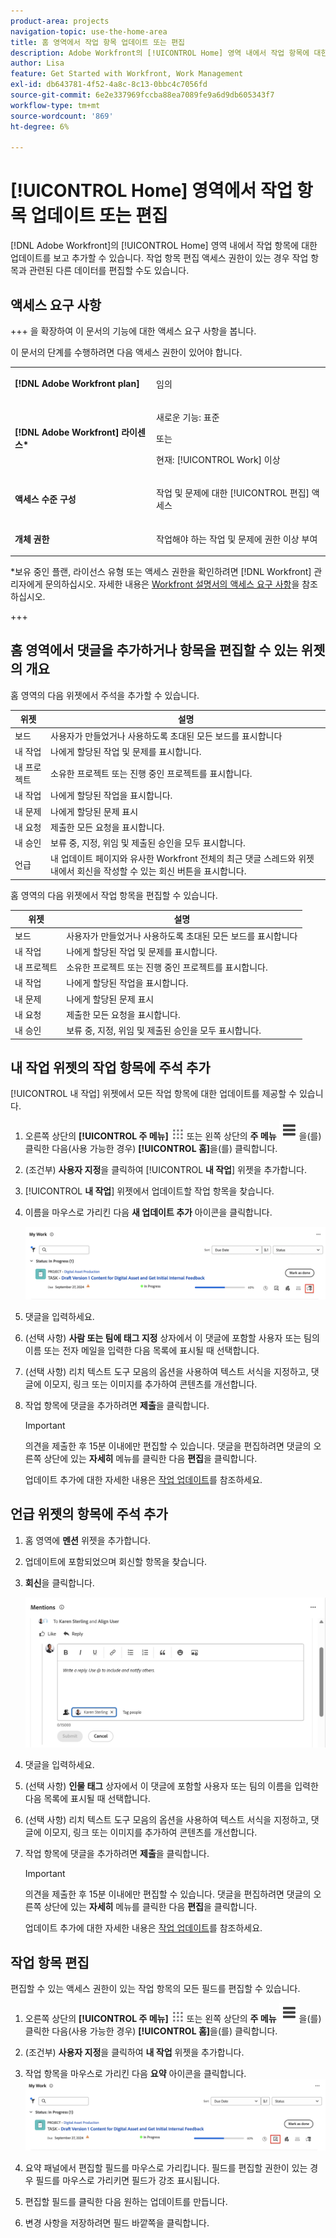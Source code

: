 ```yaml
---
product-area: projects
navigation-topic: use-the-home-area
title: 홈 영역에서 작업 항목 업데이트 또는 편집
description: Adobe Workfront의 [!UICONTROL Home] 영역 내에서 작업 항목에 대한 업데이트를 보고 추가할 수 있습니다. 작업 항목 편집 액세스 권한이 있는 경우 작업 항목과 관련된 다른 데이터를 편집할 수도 있습니다.
author: Lisa
feature: Get Started with Workfront, Work Management
exl-id: db643781-4f52-4a8c-8c13-0bbc4c7056fd
source-git-commit: 6e2e337969fccba88ea7089fe9a6d9db605343f7
workflow-type: tm+mt
source-wordcount: '869'
ht-degree: 6%

---
```


# [!UICONTROL Home] 영역에서 작업 항목 업데이트 또는 편집

<!--Audited: 04/2024-->

<!--<span class="preview">The highlighted information on this page refers to functionality not yet generally available. It is available only in the Preview environment for all customers. After the monthly releases to Production, the same features are also available in the Production environment for customers who enabled fast releases. </span>   

<span class="preview">For information about fast releases, see [Enable or disable fast releases for your organization](/help/quicksilver/administration-and-setup/set-up-workfront/configure-system-defaults/enable-fast-release-process.md). </span>-->

[!DNL Adobe Workfront]의 [!UICONTROL Home] 영역 내에서 작업 항목에 대한 업데이트를 보고 추가할 수 있습니다. 작업 항목 편집 액세스 권한이 있는 경우 작업 항목과 관련된 다른 데이터를 편집할 수도 있습니다.

## 액세스 요구 사항

+++ 을 확장하여 이 문서의 기능에 대한 액세스 요구 사항을 봅니다.

이 문서의 단계를 수행하려면 다음 액세스 권한이 있어야 합니다.

<table style="table-layout:auto"> 
 <col> 
 </col> 
 <col> 
 </col> 
 <tbody> 
  <tr> 
   <td role="rowheader"><strong>[!DNL Adobe Workfront plan]</strong></td> 
   <td> <p>임의</p> </td> 
  </tr> 
  <tr> 
   <td role="rowheader"><strong>[!DNL Adobe Workfront] 라이센스*</strong></td> 
   <td> <p>새로운 기능: 표준</p>
   또는

<p>현재: [!UICONTROL Work] 이상</p> </td> 
  </tr> 
  <tr> 
   <td role="rowheader"><strong>액세스 수준 구성</strong></td> 
   <td> <p>작업 및 문제에 대한 [!UICONTROL 편집] 액세스</p> </td> 
  </tr> 
  <tr> 
   <td role="rowheader"><strong>개체 권한</strong></td> 
   <td> <p>작업해야 하는 작업 및 문제에 권한 이상 부여</p> </td> 
  </tr> 
 </tbody> 
</table>

*보유 중인 플랜, 라이선스 유형 또는 액세스 권한을 확인하려면 [!DNL Workfront] 관리자에게 문의하십시오. 자세한 내용은 [Workfront 설명서의 액세스 요구 사항](/help/quicksilver/administration-and-setup/add-users/access-levels-and-object-permissions/access-level-requirements-in-documentation.md)을 참조하십시오.

+++

<!--not sure if this  from the old UI: we don't have a Work List anymore - should this section come off? 

## View updates on a work item

You can view updates on any work item in the [!UICONTROL Work List]:

1. Click the **[!UICONTROL Main Menu]** ![Main Menu icon](assets/main-menu-icon.png) in the upper-right corner, or the **Main Menu** ![Main Menu lines icon](assets/lines-main-menu.png) in the upper-left corner, if available, then click **[!UICONTROL Home]**.
1. In the **[!UICONTROL Work List]** area, select the item where you want to view updates.\
   Updates are displayed in the right panel.

-->

## 홈 영역에서 댓글을 추가하거나 항목을 편집할 수 있는 위젯의 개요

홈 영역의 다음 위젯에서 주석을 추가할 수 있습니다.

| 위젯 | 설명 |
|--------------|---------------------------------------------------------------------------------------------------|
| 보드 | 사용자가 만들었거나 사용하도록 초대된 모든 보드를 표시합니다 |
| 내 작업 | 나에게 할당된 작업 및 문제를 표시합니다. |
| 내 프로젝트 | 소유한 프로젝트 또는 진행 중인 프로젝트를 표시합니다. |
| 내 작업 | 나에게 할당된 작업을 표시합니다. |
| 내 문제 | 나에게 할당된 문제 표시 |
| 내 요청 | 제출한 모든 요청을 표시합니다. |
| 내 승인 | 보류 중, 지정, 위임 및 제출된 승인을 모두 표시합니다. |
| 언급 | 내 업데이트 페이지와 유사한 Workfront 전체의 최근 댓글 스레드와 위젯 내에서 회신을 작성할 수 있는 회신 버튼을 표시합니다. |

홈 영역의 다음 위젯에서 작업 항목을 편집할 수 있습니다.

| 위젯 | 설명 |
|--------------|---------------------------------------------------------------------------------------------------|
| 보드 | 사용자가 만들었거나 사용하도록 초대된 모든 보드를 표시합니다 |
| 내 작업 | 나에게 할당된 작업 및 문제를 표시합니다. |
| 내 프로젝트 | 소유한 프로젝트 또는 진행 중인 프로젝트를 표시합니다. |
| 내 작업 | 나에게 할당된 작업을 표시합니다. |
| 내 문제 | 나에게 할당된 문제 표시 |
| 내 요청 | 제출한 모든 요청을 표시합니다. |
| 내 승인 | 보류 중, 지정, 위임 및 제출된 승인을 모두 표시합니다. |

## 내 작업 위젯의 작업 항목에 주석 추가

[!UICONTROL 내 작업] 위젯에서 모든 작업 항목에 대한 업데이트를 제공할 수 있습니다.

1. 오른쪽 상단의 **[!UICONTROL 주 메뉴]** ![주 메뉴 아이콘](assets/main-menu-icon.png) 또는 왼쪽 상단의 **주 메뉴** ![주 메뉴 줄 아이콘](assets/lines-main-menu.png)을(를) 클릭한 다음(사용 가능한 경우) **[!UICONTROL 홈]**&#x200B;을(를) 클릭합니다.
1. (조건부) **사용자 지정**&#x200B;을 클릭하여 [!UICONTROL **내 작업**] 위젯을 추가합니다.

1. [!UICONTROL **내 작업**] 위젯에서 업데이트할 작업 항목을 찾습니다.
1. 이름을 마우스로 가리킨 다음 **새 업데이트 추가** 아이콘을 클릭합니다.

   ![위젯에 업데이트 추가](assets/add-update-on-widget.png)

1. 댓글을 입력하세요.
1. (선택 사항) **사람 또는 팀에 태그 지정** 상자에서 이 댓글에 포함할 사용자 또는 팀의 이름 또는 전자 메일을 입력한 다음 목록에 표시될 때 선택합니다.
1. (선택 사항) 리치 텍스트 도구 모음의 옵션을 사용하여 텍스트 서식을 지정하고, 댓글에 이모지, 링크 또는 이미지를 추가하여 콘텐츠를 개선합니다.
1. 작업 항목에 댓글을 추가하려면 **제출**&#x200B;을 클릭합니다.

   >[!IMPORTANT]
   >
   >의견을 제출한 후 15분 이내에만 편집할 수 있습니다. 댓글을 편집하려면 댓글의 오른쪽 상단에 있는 **자세히** 메뉴를 클릭한 다음 **편집**&#x200B;을 클릭합니다.

   업데이트 추가에 대한 자세한 내용은 [작업 업데이트](/help/quicksilver/workfront-basics/updating-work-items-and-viewing-updates/update-work.md)를 참조하세요.


## 언급 위젯의 항목에 주석 추가

1. 홈 영역에 **멘션** 위젯을 추가합니다.

1. 업데이트에 포함되었으며 회신할 항목을 찾습니다.

1. **회신**&#x200B;을 클릭합니다.

   ![댓글에 회신](assets/reply-to-comment-in-mentions-widget.png)

1. 댓글을 입력하세요.
1. (선택 사항) **인물 태그** 상자에서 이 댓글에 포함할 사용자 또는 팀의 이름을 입력한 다음 목록에 표시될 때 선택합니다.
1. (선택 사항) 리치 텍스트 도구 모음의 옵션을 사용하여 텍스트 서식을 지정하고, 댓글에 이모지, 링크 또는 이미지를 추가하여 콘텐츠를 개선합니다.
1. 작업 항목에 댓글을 추가하려면 **제출**&#x200B;을 클릭합니다.

   >[!IMPORTANT]
   >
   >의견을 제출한 후 15분 이내에만 편집할 수 있습니다. 댓글을 편집하려면 댓글의 오른쪽 상단에 있는 **자세히** 메뉴를 클릭한 다음 **편집**&#x200B;을 클릭합니다.

   업데이트 추가에 대한 자세한 내용은 [작업 업데이트](/help/quicksilver/workfront-basics/updating-work-items-and-viewing-updates/update-work.md)를 참조하세요.

## 작업 항목 편집

편집할 수 있는 액세스 권한이 있는 작업 항목의 모든 필드를 편집할 수 있습니다.

1. 오른쪽 상단의 **[!UICONTROL 주 메뉴]** ![주 메뉴 아이콘](assets/main-menu-icon.png) 또는 왼쪽 상단의 **주 메뉴** ![주 메뉴 줄 아이콘](assets/lines-main-menu.png)을(를) 클릭한 다음(사용 가능한 경우) **[!UICONTROL 홈]**&#x200B;을(를) 클릭합니다.
1. (조건부) **사용자 지정**&#x200B;을 클릭하여 **내 작업** 위젯을 추가합니다.

1. 작업 항목을 마우스로 가리킨 다음 **요약** 아이콘을 클릭합니다.
   ![요약 열기](assets/open-summary-new-home.png)

1. 요약 패널에서 편집할 필드를 마우스로 가리킵니다.
필드를 편집할 권한이 있는 경우 필드를 마우스로 가리키면 필드가 강조 표시됩니다.
1. 편집할 필드를 클릭한 다음 원하는 업데이트를 만듭니다.
1. 변경 사항을 저장하려면 필드 바깥쪽을 클릭합니다.
